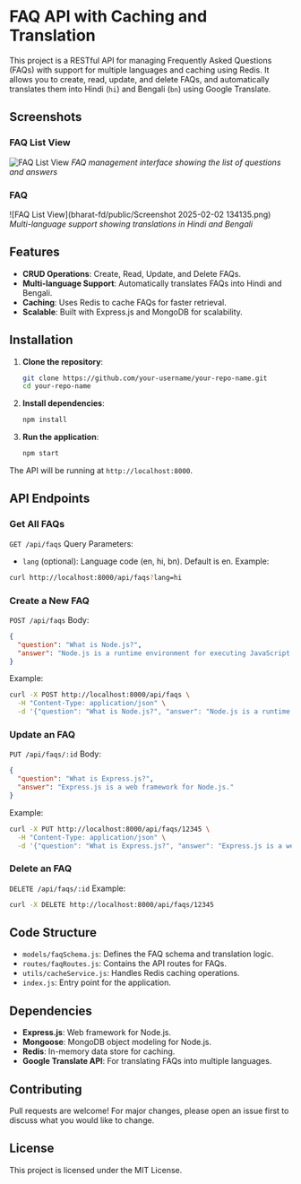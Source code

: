 # FAQ API with Caching and Translation
This project is a RESTful API for managing Frequently Asked Questions (FAQs) with support for multiple languages and caching using Redis. It allows you to create, read, update, and delete FAQs, and automatically translates them into Hindi (`hi`) and Bengali (`bn`) using Google Translate.

## Screenshots
### FAQ List View
![FAQ List View](bharat-fd/public/localhost_3000_editor.png)
*FAQ management interface showing the list of questions and answers*

### FAQ
![FAQ List View](bharat-fd/public/Screenshot 2025-02-02 134135.png)
*Multi-language support showing translations in Hindi and Bengali*


## Features
- **CRUD Operations**: Create, Read, Update, and Delete FAQs.
- **Multi-language Support**: Automatically translates FAQs into Hindi and Bengali.
- **Caching**: Uses Redis to cache FAQs for faster retrieval.
- **Scalable**: Built with Express.js and MongoDB for scalability.

## Installation
1. **Clone the repository**:
   ```bash
   git clone https://github.com/your-username/your-repo-name.git
   cd your-repo-name
   ```
2. **Install dependencies**:
   ```bash
   npm install
   ```
4. **Run the application**:
   ```bash
   npm start
   ```
The API will be running at `http://localhost:8000`.

## API Endpoints
### Get All FAQs
`GET /api/faqs`
Query Parameters:
- `lang` (optional): Language code (en, hi, bn). Default is en.
Example:
```bash
curl http://localhost:8000/api/faqs?lang=hi
```

### Create a New FAQ
`POST /api/faqs`
Body:
```json
{
  "question": "What is Node.js?",
  "answer": "Node.js is a runtime environment for executing JavaScript code."
}
```
Example:
```bash
curl -X POST http://localhost:8000/api/faqs \
  -H "Content-Type: application/json" \
  -d '{"question": "What is Node.js?", "answer": "Node.js is a runtime environment for executing JavaScript code."}'
```

### Update an FAQ
`PUT /api/faqs/:id`
Body:
```json
{
  "question": "What is Express.js?",
  "answer": "Express.js is a web framework for Node.js."
}
```
Example:
```bash
curl -X PUT http://localhost:8000/api/faqs/12345 \
  -H "Content-Type: application/json" \
  -d '{"question": "What is Express.js?", "answer": "Express.js is a web framework for Node.js."}'
```

### Delete an FAQ
`DELETE /api/faqs/:id`
Example:
```bash
curl -X DELETE http://localhost:8000/api/faqs/12345
```

## Code Structure
- `models/faqSchema.js`: Defines the FAQ schema and translation logic.
- `routes/faqRoutes.js`: Contains the API routes for FAQs.
- `utils/cacheService.js`: Handles Redis caching operations.
- `index.js`: Entry point for the application.

## Dependencies
- **Express.js**: Web framework for Node.js.
- **Mongoose**: MongoDB object modeling for Node.js.
- **Redis**: In-memory data store for caching.
- **Google Translate API**: For translating FAQs into multiple languages.

## Contributing
Pull requests are welcome! For major changes, please open an issue first to discuss what you would like to change.

## License
This project is licensed under the MIT License.
